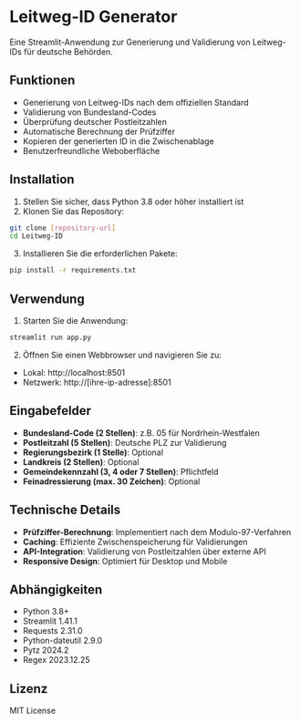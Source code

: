 # Leitweg-ID Generator

Eine Streamlit-Anwendung zur Generierung und Validierung von Leitweg-IDs für deutsche Behörden.

## Funktionen

- Generierung von Leitweg-IDs nach dem offiziellen Standard
- Validierung von Bundesland-Codes
- Überprüfung deutscher Postleitzahlen
- Automatische Berechnung der Prüfziffer
- Kopieren der generierten ID in die Zwischenablage
- Benutzerfreundliche Weboberfläche

## Installation

1. Stellen Sie sicher, dass Python 3.8 oder höher installiert ist
2. Klonen Sie das Repository:
```bash
git clone [repository-url]
cd Leitweg-ID
```

3. Installieren Sie die erforderlichen Pakete:
```bash
pip install -r requirements.txt
```

## Verwendung

1. Starten Sie die Anwendung:
```bash
streamlit run app.py
```

2. Öffnen Sie einen Webbrowser und navigieren Sie zu:
- Lokal: http://localhost:8501
- Netzwerk: http://[ihre-ip-adresse]:8501

## Eingabefelder

- **Bundesland-Code (2 Stellen)**: z.B. 05 für Nordrhein-Westfalen
- **Postleitzahl (5 Stellen)**: Deutsche PLZ zur Validierung
- **Regierungsbezirk (1 Stelle)**: Optional
- **Landkreis (2 Stellen)**: Optional
- **Gemeindekennzahl (3, 4 oder 7 Stellen)**: Pflichtfeld
- **Feinadressierung (max. 30 Zeichen)**: Optional

## Technische Details

- **Prüfziffer-Berechnung**: Implementiert nach dem Modulo-97-Verfahren
- **Caching**: Effiziente Zwischenspeicherung für Validierungen
- **API-Integration**: Validierung von Postleitzahlen über externe API
- **Responsive Design**: Optimiert für Desktop und Mobile

## Abhängigkeiten

- Python 3.8+
- Streamlit 1.41.1
- Requests 2.31.0
- Python-dateutil 2.9.0
- Pytz 2024.2
- Regex 2023.12.25

## Lizenz

MIT License
